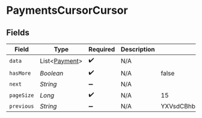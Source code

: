 # PaymentsCursorCursor


## Fields

| Field                                           | Type                                            | Required                                        | Description                                     | Example                                         |
| ----------------------------------------------- | ----------------------------------------------- | ----------------------------------------------- | ----------------------------------------------- | ----------------------------------------------- |
| `data`                                          | List<[Payment](../../models/shared/Payment.md)> | :heavy_check_mark:                              | N/A                                             |                                                 |
| `hasMore`                                       | *Boolean*                                       | :heavy_check_mark:                              | N/A                                             | false                                           |
| `next`                                          | *String*                                        | :heavy_minus_sign:                              | N/A                                             |                                                 |
| `pageSize`                                      | *Long*                                          | :heavy_check_mark:                              | N/A                                             | 15                                              |
| `previous`                                      | *String*                                        | :heavy_minus_sign:                              | N/A                                             | YXVsdCBhbmQgYSBtYXhpbXVtIG1heF9yZXN1bHRzLol=    |